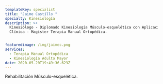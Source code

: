 ```yaml
---
templateKey: specialist
title: "Jaime Castillo "
specialty: Kinesiología
description: >+
  Kinesiólogo - Diplomado Kinesiología Músculo-esquelética con Aplicación
  Clínica - Magister Terapia Manual Ortopédica. 


featuredimage: /img/jaimec.png
services:
  - Terapia Manual Ortopédica
  - Kinesiología Adulto Mayor
date: 2020-05-20T19:49:36.623Z
---
```

Rehabilitación Músculo-esquelética.